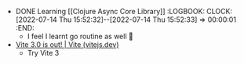 - DONE Learning [[Clojure Async Core Library]]
  :LOGBOOK:
  CLOCK: [2022-07-14 Thu 15:52:32]--[2022-07-14 Thu 15:52:33] =>  00:00:01
  :END:
	- I feel I learnt go routine as well 🤔
- [Vite 3.0 is out! | Vite (vitejs.dev)](https://vitejs.dev/blog/announcing-vite3.html)
	- Try Vite 3